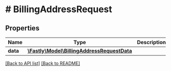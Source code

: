 # # BillingAddressRequest

## Properties

Name | Type | Description | Notes
------------ | ------------- | ------------- | -------------
**data** | [**\Fastly\Model\BillingAddressRequestData**](BillingAddressRequestData.md) |  | [optional] 


[[Back to API list]](../../README.md#endpoints) [[Back to README]](../../README.md)
